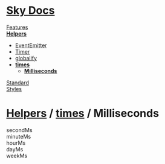 <!--- This Milliseconds was auto-generated using "npx sky readme build" --> 

# [Sky Docs](/README.md)

[Features](../../../features/Features.md)   
**[Helpers](../../../helpers/Helpers.md)**   
* [EventEmitter](../../../helpers/EventEmitter/EventEmitter.md)
* [Timer](../../../helpers/Timer/Timer.md)
* [globalify](../../../helpers/globalify/globalify.md)
* **[times](../../../helpers/times/times.md)**  
   * **[Milliseconds](../../../helpers/times/milliseconds/Milliseconds.md)**
  
[Standard](../../../standard/Standard.md)   
[Styles](../../../styles/Styles.md)   

# [Helpers](../../../helpers/Helpers.md) / [times](../../../helpers/times/times.md) / Milliseconds

secondMs  
minuteMs  
hourMs  
dayMs  
weekMs  